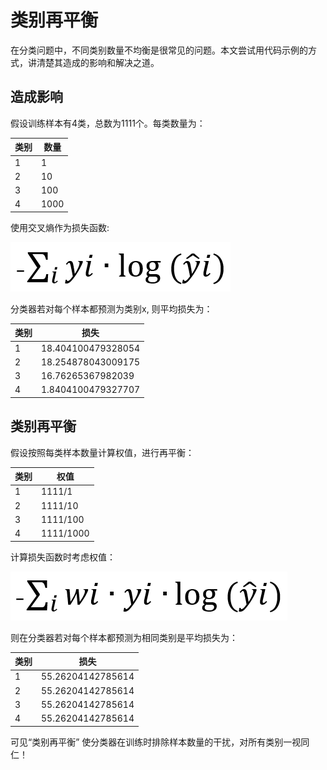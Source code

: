 # 类别再平衡

在分类问题中，不同类别数量不均衡是很常见的问题。本文尝试用代码示例的方式，讲清楚其造成的影响和解决之道。

## 造成影响
假设训练样本有4类，总数为1111个。每类数量为：

类别 | 数量 |
|---|---|
|1|1|
|2|10|
|3|100|
|4|1000|

使用交叉熵作为损失函数:

![image](https://github.com/foamliu/Class-Rebalancing/raw/master/images/no_rebal.png)

分类器若对每个样本都预测为类别x, 则平均损失为：

类别 | 损失 |
|---|---|
|1|18.404100479328054|
|2|18.254878043009175|
|3|16.76265367982039|
|4|1.8404100479327707|

## 类别再平衡

假设按照每类样本数量计算权值，进行再平衡：

类别 | 权值 |
|---|---|
|1|1111/1|
|2|1111/10|
|3|1111/100|
|4|1111/1000|

计算损失函数时考虑权值：

![image](https://github.com/foamliu/Class-Rebalancing/raw/master/images/class_rebal.png)

则在分类器若对每个样本都预测为相同类别是平均损失为：

类别 | 损失 |
|---|---|
|1|55.26204142785614|
|2|55.26204142785614|
|3|55.26204142785614|
|4|55.26204142785614|

可见“类别再平衡” 使分类器在训练时排除样本数量的干扰，对所有类别一视同仁！